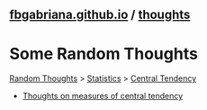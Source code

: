 ## [fbgabriana.github.io](/) / [thoughts](/thoughts/)

# Some Random Thoughts

[Random Thoughts](/thoughts/) > [Statistics](/thoughts/statistics/) > [Central Tendency](/thoughts/statistics/central-tendency/)

* [Thoughts on measures of central tendency](/thoughts/statistics/central-tendency.pdf)

